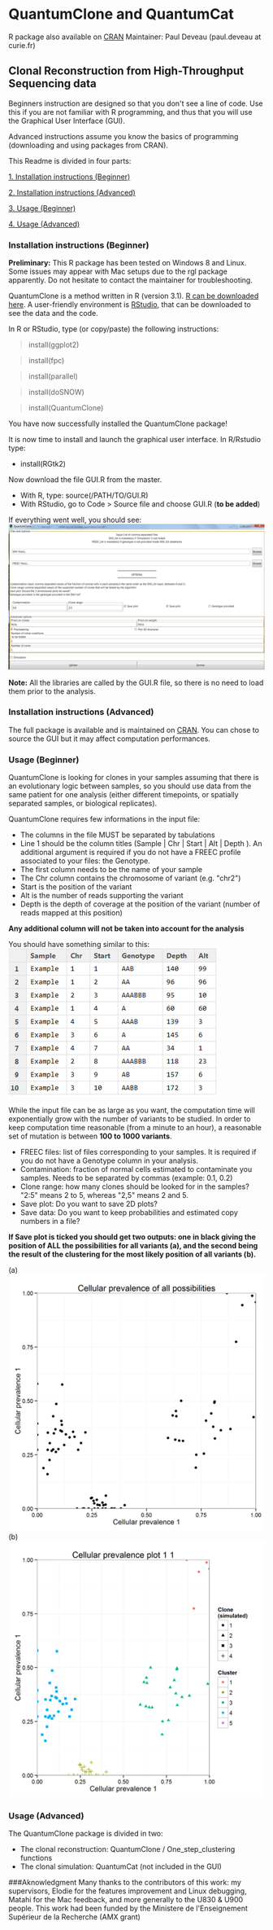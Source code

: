 # QuantumClone and QuantumCat

R package also available on [CRAN](http://cran.r-project.org/web/packages/QuantumClone/index.html)
Maintainer: Paul Deveau (paul.deveau at curie.fr)

## Clonal Reconstruction from High-Throughput Sequencing data
Beginners instruction are designed so that you don't see a line of code. Use this if you are not familiar with R programming, and thus that you will use the Graphical User Interface (GUI).

Advanced instructions assume you know the basics of programming (downloading and using packages from CRAN).

This Readme is divided in four parts:

[1. Installation instructions (Beginner)](#IIB)

[2. Installation instructions (Advanced)](#IIA)

[3. Usage (Beginner)](#UB)

[4. Usage (Advanced)](#UA) 



### <a name="IIB"></a> Installation instructions (Beginner)

**Preliminary:** This R package has been tested on Windows 8 and Linux. Some issues may appear with Mac setups due to the rgl package apparently. Do not hesitate to contact the maintainer for troubleshooting.

QuantumClone is a method written in R (version 3.1). [R can be downloaded here](http://cran.r-project.org/mirrors.html). 
A user-friendly environment is [RStudio](http://www.rstudio.com/products/rstudio/download/), that can be downloaded to see the data and the code.

In R or RStudio, type (or copy/paste) the following instructions:
> install(ggplot2) 

> install(fpc)

> install(parallel)

> install(doSNOW)

> install(QuantumClone)

You have now successfully installed the QuantumClone package!

It is now time to install and launch the graphical user interface. In R/Rstudio type:
* install(RGtk2)

Now download the file GUI.R from the master. 
* With R, type: source(/PATH/TO/GUI.R)
* With RStudio, go to Code > Source file and choose GUI.R (**to be added**)

If everything went well, you should see:
![alt tag](https://github.com/DeveauP/QuantumClone/blob/master/Images/GUI.png)
 
**Note:**
All the libraries are called by the GUI.R file, so there is no need to load them prior to the analysis.

### <a name="IIA"></a>  Installation instructions (Advanced)

The full package is available and is maintained on [CRAN](http://cran.r-project.org/web/packages/QuantumClone/index.html). 
You can chose to source the GUI but it may affect computation performances.

### <a name="UB"></a>  Usage (Beginner)
QuantumClone is looking for clones in your samples assuming that there is an evolutionary logic between samples, so you should use data from the same patient for one analysis (either different timepoints, or spatially separated samples, or biological replicates).


QuantumClone requires few informations in the input file:
* The columns in the file MUST be separated by tabulations
* Line 1 should be the column titles (Sample | Chr | Start | Alt | Depth ). An additional argument is required if you do not have a FREEC profile associated to your files: the Genotype. 
* The first column needs to be the name of your sample
* The Chr column contains the chromosome of variant (e.g. "chr2")
* Start is the position of the variant
* Alt is the number of reads supporting the variant
* Depth is the depth of coverage at the position of the variant (number of reads mapped at this position)

**Any additional column will not be taken into account for the analysis**

You should have something similar to this:
![alt tag](https://github.com/DeveauP/QuantumClone/blob/master/Images/Example_input.png)


While the input file can be as large as you want, the computation time will exponentially grow with the number of variants to be studied. In order to keep computation time reasonable (from a minute to an hour), a reasonable set of mutation is between **100 to 1000 variants**.

* FREEC files: list of files corresponding to your samples. It is required if you do not have a Genotype column in your analysis.
* Contamination: fraction of normal cells estimated to contaminate you samples. Needs to be separated by commas (example: 0.1, 0.2)
* Clone range: how many clones should be looked for in the samples? "2:5" means 2 to 5, whereas "2,5" means 2 and 5.
* Save plot: Do you want to save 2D plots?
* Save data: Do you want to keep probabilities and estimated copy numbers in a file?

**If Save plot is ticked you should get two outputs: one in black giving the position of ALL the possibilities for all variants (a), and the second being the result of the clustering for the most likely position of all variants (b).**

(a) ![alt tag](https://github.com/DeveauP/QuantumClone/blob/master/Images/Cellularity1_1.png)
(b) ![alt tag](https://github.com/DeveauP/QuantumClone/blob/master/Images/Cellularity_clustered1_1_1_2.png)



### <a name="UA"></a>  Usage (Advanced)
The QuantumClone package is divided in two:
* The clonal reconstruction: QuantumClone / One_step_clustering functions
* The clonal simulation: QuantumCat (not included in the GUI)


###Aknowledgment
Many thanks to the contributors of this work: my supervisors, Elodie for the features improvement and Linux debugging, Matahi for the Mac feedback, and more generally to the U830 & U900 people. This work had been funded by the Ministere de l'Enseignement Supérieur de la Recherche (AMX grant)
